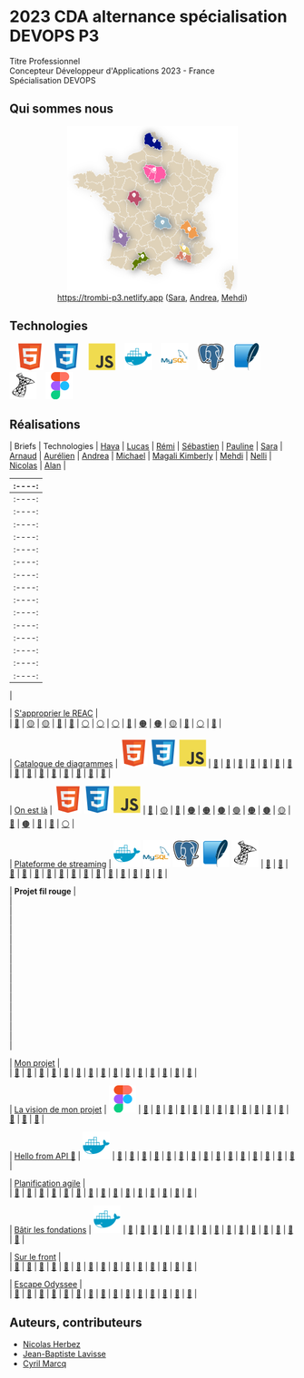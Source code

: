 # 2023 CDA alternance spécialisation DEVOPS P3

Titre Professionnel  
Concepteur Développeur d'Applications 2023 - France  
Spécialisation DEVOPS

## Qui sommes nous

<figure>
    <div align="center">
        <a href="https://trombi-p3.netlify.app">
            <img src="./profile/img/map-p3.png" alt="map-p3.png" style="width: 300px !important;">
        </a>
    </div>
    <div align="center">
        <figcaption><a href="https://trombi-p3.netlify.app" align="center">https://trombi-p3.netlify.app</a> (<a href="https://github.com/Sara-Dona">Sara</a>, <a href="https://github.com/Andrealpz">Andrea</a>, <a href="https://github.com/FlexCodeur">Mehdi</a>)</figcaption>
    </div>
</figure>

## Technologies

&nbsp;&nbsp;
![img_html](./profile/img/html.svg)
&nbsp;&nbsp;
![img_css](./profile/img/css.svg)
&nbsp;&nbsp;
![img_javascript](./profile/img/javascript.svg)
&nbsp;&nbsp;
![img_docker](./profile/img/docker.svg)
&nbsp;&nbsp;
![img_mysql](./profile/img/mysql.svg)
&nbsp;&nbsp;
![img_postgresql](./profile/img/postgresql.svg)
&nbsp;&nbsp;
![img_sqlite](./profile/img/sqlite.svg)
&nbsp;&nbsp;
![img_microsoftsqlserver](./profile/img/microsoftsqlserver.svg)
&nbsp;&nbsp;
![img_figma](./profile/img/figma.svg)

## Réalisations


| Briefs 
| Technologies 
| <a href="https://github.com/Havakii">Hava</a> 
| <a href="https://github.com/Kalsak15">Lucas</a> 
| <a href="https://github.com/rbufnoir">Rémi</a> 
| <a href="https://github.com/sebcriado">Sébastien</a> 
| <a href="https://github.com/PaulineCurt">Pauline</a> 
| <a href="https://github.com/Sara-Dona">Sara</a> 
| <a href="https://github.com/arnaudfl">Arnaud</a> 
| <a href="https://github.com/AurelienGEORGES">Aurélien</a> 
| <a href="https://github.com/Andrealpz">Andrea</a> 
| <a href="https://github.com/MikeZek">Michael</a> 
| <a href="https://github.com/mikaocko">Magali Kimberly</a> 
| <a href="https://github.com/FlexCodeur">Mehdi</a> 
| <a href="https://github.com/FlexCodeur">Nelli</a> 
| <a href="https://github.com/ColasCitron">Nicolas</a> 
| <a href="https://github.com/alanzarli">Alan</a> 
|

| :----: 
| :----: 
| :----: 
| :----: 
| :----: 
| :----: 
| :----: 
| :----: 
| :----: 
| :----: 
| :----: 
| :----: 
| :----: 
| :----: 
| :----: 
| :----: 
| :----: 
|

| [S'approprier le REAC](https://github.com/2023-cda-alt-devops-p3/reac) 
|  
| <a href="https://github.com/2023-cda-alt-devops-p3/reac-hb">🔵</a> 
| <a href="https://github.com/2023-cda-alt-devops-p3/reac-lb">🟡</a> 
| <a href="https://github.com/2023-cda-alt-devops-p3/reac-rb">🟡</a> 
| <a href="https://github.com/2023-cda-alt-devops-p3/reac-sc">🔴</a> 
| <a href="https://github.com/2023-cda-alt-devops-p3/reac-pc">🔗</a> 
| <a href="https://github.com/2023-cda-alt-devops-p3/reac-sd">⚪</a> 
| <a href="https://github.com/2023-cda-alt-devops-p3/reac-af">⚪</a> 
| <a href="https://github.com/2023-cda-alt-devops-p3/reac-ag">⚪</a> 
| <a href="https://github.com/2023-cda-alt-devops-p3/reac-al">🔵</a> 
| <a href="https://github.com/2023-cda-alt-devops-p3/reac-mz">🟠</a> 
| <a href="https://github.com/2023-cda-alt-devops-p3/reac-mkm">🟠</a> 
| <a href="https://github.com/2023-cda-alt-devops-p3/reac-mr">🟡</a> 
| <a href="https://github.com/2023-cda-alt-devops-p3/reac-ntm">🔴</a> 
| <a href="https://github.com/2023-cda-alt-devops-p3/reac-nt">⚪</a> 
| <a href="https://github.com/2023-cda-alt-devops-p3/reac-az">🔴</a> 
|

| [Catalogue de diagrammes](https://github.com/2023-cda-alt-devops-p3/catalog) 
| ![img_html](./profile/img/html.svg)&nbsp;![img_css](./profile/img/css.svg)&nbsp;![img_javascript](./profile/img/javascript.svg) 
| <a href="https://github.com/2023-cda-alt-devops-p3/catalog-hb">🔗</a> 
| <a href="https://github.com/2023-cda-alt-devops-p3/catalog-lb">🔗</a> 
| <a href="https://github.com/2023-cda-alt-devops-p3/catalog-rb">🔗</a> 
| <a href="https://github.com/2023-cda-alt-devops-p3/catalog-sc">🔗</a> 
| <a href="https://github.com/2023-cda-alt-devops-p3/catalog-pc">🔗</a> 
| <a href="https://github.com/2023-cda-alt-devops-p3/catalog-sd">🔗</a> 
| <a href="https://github.com/2023-cda-alt-devops-p3/catalog-af">🔗</a> 
| <a href="https://github.com/2023-cda-alt-devops-p3/catalog-ag">🔗</a> 
| <a href="https://github.com/2023-cda-alt-devops-p3/catalog-al">🔗</a> 
| <a href="https://github.com/2023-cda-alt-devops-p3/catalog-mz">🔗</a> 
| <a href="https://github.com/2023-cda-alt-devops-p3/catalog-mkm">🔗</a> 
| <a href="https://github.com/2023-cda-alt-devops-p3/catalog-mr">🔗</a> 
| <a href="https://github.com/2023-cda-alt-devops-p3/catalog-ntm">🔗</a> 
| <a href="https://github.com/2023-cda-alt-devops-p3/catalog-nt">🔗</a> 
| <a href="https://github.com/2023-cda-alt-devops-p3/catalog-az">🔗</a> 
|

| [On est là](https://github.com/2023-cda-alt-devops-p3/trombi) 
| ![img_html](./profile/img/html.svg)&nbsp;![img_css](./profile/img/css.svg)&nbsp;![img_javascript](./profile/img/javascript.svg) 
| <a href="https://github.com/2023-cda-alt-devops-p3/trombi-hb">🔴</a> 
| <a href="https://github.com/2023-cda-alt-devops-p3/trombi-lb">🟡</a> 
| <a href="https://github.com/2023-cda-alt-devops-p3/trombi-rb">🔵</a> 
| <a href="https://github.com/2023-cda-alt-devops-p3/trombi-ag">🟠</a> 
| <a href="https://github.com/2023-cda-alt-devops-p3/trombi-pc">🟠</a> 
| <a href="https://github.com/2023-cda-alt-devops-p3/trombi-mr">🟤</a> 
| <a href="https://github.com/2023-cda-alt-devops-p3/trombi-am">🟢</a> 
| <a href="https://github.com/2023-cda-alt-devops-p3/trombi-ag">🟠</a> 
| <a href="https://github.com/2023-cda-alt-devops-p3/trombi-mr">🟤</a> 
| <a href="https://github.com/2023-cda-alt-devops-p3/trombi-lb">🟡</a> 
| <a href="https://github.com/2023-cda-alt-devops-p3/trombi-hb">🔴</a> 
| <a href="https://github.com/2023-cda-alt-devops-p3/trombi-mr">🟤</a> 
| <a href="https://github.com/2023-cda-alt-devops-p3/trombi-ntm">🔗</a> 
| <a href="https://github.com/2023-cda-alt-devops-p3/trombi-rb">🔵</a> 
| <a href="https://github.com/2023-cda-alt-devops-p3/trombi-sk">⚪</a> 
|

| [Plateforme de streaming](https://github.com/2023-cda-alt-devops-p3/streaming) 
| ![img_docker](./profile/img/docker.svg)&nbsp;![img_mysql](./profile/img/mysql.svg)&nbsp;![img_postgresql](./profile/img/postgresql.svg)&nbsp;![img_sqlite](./profile/img/sqlite.svg)&nbsp;![img_microsoftsqlserver](./profile/img/microsoftsqlserver.svg) 
| <a href="https://github.com/2023-cda-alt-devops-p3/streaming-hb">🔗</a> 
| <a href="https://github.com/2023-cda-alt-devops-p3/streaming-lb">🔗</a> 
| <a href="https://github.com/2023-cda-alt-devops-p3/streaming-rb">🔗</a> 
| <a href="https://github.com/2023-cda-alt-devops-p3/streaming-sc">🔗</a> 
| <a href="https://github.com/2023-cda-alt-devops-p3/streaming-pc">🔗</a> 
| <a href="https://github.com/2023-cda-alt-devops-p3/streaming-sd">🔗</a> 
| <a href="https://github.com/2023-cda-alt-devops-p3/streaming-af">🔗</a> 
| <a href="https://github.com/2023-cda-alt-devops-p3/streaming-ag">🔗</a> 
| <a href="https://github.com/2023-cda-alt-devops-p3/streaming-al">🔗</a> 
| <a href="https://github.com/2023-cda-alt-devops-p3/streaming-mz">🔗</a> 
| <a href="https://github.com/2023-cda-alt-devops-p3/streaming-mkm">🔗</a> 
| <a href="https://github.com/2023-cda-alt-devops-p3/streaming-mr">🔗</a> 
| <a href="https://github.com/2023-cda-alt-devops-p3/streaming-ntm">🔗</a> 
| <a href="https://github.com/2023-cda-alt-devops-p3/streaming-nt">🔗</a> 
| <a href="https://github.com/2023-cda-alt-devops-p3/streaming-az">🔗</a> 
|

| **Projet fil rouge** 
|   
|   
|   
|   
|   
|   
|   
|   
|   
|   
|   
|   
|   
|   
|   
|   
|

| [Mon projet](https://github.com/2023-cda-alt-devops-p3/my-project) 
|   
| <a href="https://github.com/2023-cda-alt-devops-p3/my-project-hb">🔗</a> 
| <a href="https://github.com/2023-cda-alt-devops-p3/my-project-lb">🔗</a> 
| <a href="https://github.com/2023-cda-alt-devops-p3/my-project-rb">🔗</a> 
| <a href="https://github.com/2023-cda-alt-devops-p3/my-project-sc">🔗</a> 
| <a href="https://github.com/2023-cda-alt-devops-p3/my-project-pc">🔗</a> 
| <a href="https://github.com/2023-cda-alt-devops-p3/my-project-sd">🔗</a> 
| <a href="https://github.com/2023-cda-alt-devops-p3/my-project-af">🔗</a> 
| <a href="https://github.com/2023-cda-alt-devops-p3/my-project-ag">🔗</a> 
| <a href="https://github.com/2023-cda-alt-devops-p3/my-project-al">🔗</a> 
| <a href="https://github.com/2023-cda-alt-devops-p3/my-project-mz">🔗</a> 
| <a href="https://github.com/2023-cda-alt-devops-p3/my-project-mkm">🔗</a> 
| <a href="https://github.com/2023-cda-alt-devops-p3/my-project-mr">🔗</a> 
| <a href="https://github.com/2023-cda-alt-devops-p3/my-project-ntm">🔗</a> 
| <a href="https://github.com/2023-cda-alt-devops-p3/my-project-nt">🔗</a> 
| <a href="https://github.com/2023-cda-alt-devops-p3/my-project-az">🔗</a> 
|

| [La vision de mon projet](https://github.com/2023-cda-alt-devops-p3/my-vision) 
| ![img_figma](./profile/img/figma.svg) 
| <a href="https://github.com/2023-cda-alt-devops-p3/my-vision-hb">🔗</a> 
| <a href="https://github.com/2023-cda-alt-devops-p3/my-vision-lb">🔗</a> 
| <a href="https://github.com/2023-cda-alt-devops-p3/my-vision-rb">🔗</a> 
| <a href="https://github.com/2023-cda-alt-devops-p3/my-vision-sc">🔗</a> 
| <a href="https://github.com/2023-cda-alt-devops-p3/my-vision-pc">🔗</a> 
| <a href="https://github.com/2023-cda-alt-devops-p3/my-vision-sd">🔗</a> 
| <a href="https://github.com/2023-cda-alt-devops-p3/my-vision-af">🔗</a> 
| <a href="https://github.com/2023-cda-alt-devops-p3/my-vision-ag">🔗</a> 
| <a href="https://github.com/2023-cda-alt-devops-p3/my-vision-al">🔗</a> 
| <a href="https://github.com/2023-cda-alt-devops-p3/my-vision-mz">🔗</a> 
| <a href="https://github.com/2023-cda-alt-devops-p3/my-vision-mkm">🔗</a> 
| <a href="https://github.com/2023-cda-alt-devops-p3/my-vision-mr">🔗</a> 
| <a href="https://github.com/2023-cda-alt-devops-p3/my-vision-ntm">🔗</a> 
| <a href="https://github.com/2023-cda-alt-devops-p3/my-vision-nt">🔗</a> 
| <a href="https://github.com/2023-cda-alt-devops-p3/my-vision-az">🔗</a> 
|

| [Hello from API 🙂](https://github.com/2023-cda-alt-devops-p3/app) 
| ![img_docker](./profile/img/docker.svg) 
| <a href="https://github.com/2023-cda-alt-devops-p3/app-hb">🔗</a> 
| <a href="https://github.com/2023-cda-alt-devops-p3/app-lb">🔗</a> 
| <a href="https://github.com/2023-cda-alt-devops-p3/app-rb">🔗</a> 
| <a href="https://github.com/2023-cda-alt-devops-p3/app-sc">🔗</a> 
| <a href="https://github.com/2023-cda-alt-devops-p3/app-pc">🔗</a> 
| <a href="https://github.com/2023-cda-alt-devops-p3/app-sd">🔗</a> 
| <a href="https://github.com/2023-cda-alt-devops-p3/app-af">🔗</a> 
| <a href="https://github.com/2023-cda-alt-devops-p3/app-ag">🔗</a> 
| <a href="https://github.com/2023-cda-alt-devops-p3/app-al">🔗</a> 
| <a href="https://github.com/2023-cda-alt-devops-p3/app-mz">🔗</a> 
| <a href="https://github.com/2023-cda-alt-devops-p3/app-mkm">🔗</a> 
| <a href="https://github.com/2023-cda-alt-devops-p3/app-mr">🔗</a> 
| <a href="https://github.com/2023-cda-alt-devops-p3/app-ntm">🔗</a> 
| <a href="https://github.com/2023-cda-alt-devops-p3/app-nt">🔗</a> 
| <a href="https://github.com/2023-cda-alt-devops-p3/app-az">🔗</a> 
|

| [Planification agile](https://github.com/2023-cda-alt-devops-p3/planification) 
|  
| <a href="https://github.com/orgs/2023-cda-alt-devops-p3/projects/28">🔗</a> 
| <a href="https://github.com/orgs/2023-cda-alt-devops-p3/projects/20">🔗</a> 
| <a href="https://github.com/orgs/2023-cda-alt-devops-p3/projects/39">🔗</a> 
| <a href="https://github.com/orgs/2023-cda-alt-devops-p3/projects/33">🔗</a> 
| <a href="https://github.com/orgs/2023-cda-alt-devops-p3/projects/32">🔗</a> 
| <a href="https://github.com/orgs/2023-cda-alt-devops-p3/projects/26">🔗</a> 
| <a href="https://github.com/orgs/2023-cda-alt-devops-p3/projects/17">🔗</a> 
| <a href="https://github.com/orgs/2023-cda-alt-devops-p3/projects/25">🔗</a> 
| <a href="https://github.com/orgs/2023-cda-alt-devops-p3/projects/35">🔗</a> 
| <a href="https://github.com/2023-cda-alt-devops-p3/app-mz/projects?query=is%3Aopen">🔗</a> 
| <a href="https://github.com/orgs/2023-cda-alt-devops-p3/projects/34">🔗</a> 
| <a href="https://github.com/orgs/2023-cda-alt-devops-p3/projects/31">🔗</a> 
| <a href="https://github.com/orgs/2023-cda-alt-devops-p3/projects/30">🔗</a> 
| <a href="https://github.com/orgs/2023-cda-alt-devops-p3/projects/37">🔗</a> 
| <a href="https://github.com/orgs/2023-cda-alt-devops-p3/projects/22">🔗</a> 
|

| [Bâtir les fondations](https://github.com/2023-cda-alt-devops-p3/fondation) 
| ![img_docker](./profile/img/docker.svg) 
| <a href="https://github.com/2023-cda-alt-devops-p3/app-hb">🔗</a> 
| <a href="https://github.com/2023-cda-alt-devops-p3/app-lb">🔗</a> 
| <a href="https://github.com/2023-cda-alt-devops-p3/app-rb">🔗</a> 
| <a href="https://github.com/2023-cda-alt-devops-p3/app-sc">🔗</a> 
| <a href="https://github.com/2023-cda-alt-devops-p3/app-pc">🔗</a> 
| <a href="https://github.com/2023-cda-alt-devops-p3/app-sd">🔗</a> 
| <a href="https://github.com/2023-cda-alt-devops-p3/app-af">🔗</a> 
| <a href="https://github.com/2023-cda-alt-devops-p3/app-ag">🔗</a> 
| <a href="https://github.com/2023-cda-alt-devops-p3/app-al">🔗</a> 
| <a href="https://github.com/2023-cda-alt-devops-p3/app-mz">🔗</a> 
| <a href="https://github.com/2023-cda-alt-devops-p3/app-mkm">🔗</a> 
| <a href="https://github.com/2023-cda-alt-devops-p3/app-mr">🔗</a> 
| <a href="https://github.com/2023-cda-alt-devops-p3/app-ntm">🔗</a> 
| <a href="https://github.com/2023-cda-alt-devops-p3/app-nt">🔗</a> 
| <a href="https://github.com/2023-cda-alt-devops-p3/app-az">🔗</a> 
|

| [Sur le front](https://github.com/2023-cda-alt-devops-p3/on-the-front) 
|  
| <a href="https://github.com/2023-cda-alt-devops-p3/app-hb">🔗</a> 
| <a href="https://github.com/2023-cda-alt-devops-p3/app-lb">🔗</a> 
| <a href="https://github.com/2023-cda-alt-devops-p3/app-rb">🔗</a> 
| <a href="https://github.com/2023-cda-alt-devops-p3/app-sc">🔗</a> 
| <a href="https://github.com/2023-cda-alt-devops-p3/app-pc">🔗</a> 
| <a href="https://github.com/2023-cda-alt-devops-p3/app-sd">🔗</a> 
| <a href="https://github.com/2023-cda-alt-devops-p3/app-af">🔗</a> 
| <a href="https://github.com/2023-cda-alt-devops-p3/app-ag">🔗</a> 
| <a href="https://github.com/2023-cda-alt-devops-p3/app-al">🔗</a> 
| <a href="https://github.com/2023-cda-alt-devops-p3/app-mz">🔗</a> 
| <a href="https://github.com/2023-cda-alt-devops-p3/app-mkm">🔗</a> 
| <a href="https://github.com/2023-cda-alt-devops-p3/app-mr">🔗</a> 
| <a href="https://github.com/2023-cda-alt-devops-p3/app-ntm">🔗</a> 
| <a href="https://github.com/2023-cda-alt-devops-p3/app-nt">🔗</a> 
| <a href="https://github.com/2023-cda-alt-devops-p3/app-az">🔗</a> 
|

| [Escape Odyssee](https://github.com/2023-cda-alt-devops-p3/escapeodyssee) 
|  
| <a href="https://github.com/2023-cda-alt-devops-p3/escapeodyssee_aha">🔗</a> 
| <a href="https://github.com/2023-cda-alt-devops-p3/Flutter-M-R-L">🔗</a> 
| <a href="https://github.com/2023-cda-alt-devops-p3/Flutter-M-R-L">🔗</a> 
| <a href="https://github.com/2023-cda-alt-devops-p3/escapeodyssee_kim_seb_nel">🔗</a> 
| <a href="https://github.com/2023-cda-alt-devops-p3/escapeodyssee-mpn">🔗</a> 
| <a href="https://github.com/2023-cda-alt-devops-p3/flutter_aas">🔗</a> 
| <a href="https://github.com/2023-cda-alt-devops-p3/flutter_aas">🔗</a> 
| <a href="https://github.com/2023-cda-alt-devops-p3/escapeodyssee_aha">🔗</a> 
| <a href="https://github.com/2023-cda-alt-devops-p3/escapeodyssee_aha">🔗</a> 
| <a href="https://github.com/2023-cda-alt-devops-p3/escapeodyssee-mpn">🔗</a> 
| <a href="https://github.com/2023-cda-alt-devops-p3/escapeodyssee_kim_seb_nel">🔗</a> 
| <a href="https://github.com/2023-cda-alt-devops-p3/Flutter-M-R-L">🔗</a> 
| <a href="https://github.com/2023-cda-alt-devops-p3/escapeodyssee_kim_seb_nel">🔗</a> 
| <a href="https://github.com/2023-cda-alt-devops-p3/escapeodyssee-mpn">🔗</a> 
| <a href="https://github.com/2023-cda-alt-devops-p3/flutter_aas">🔗</a> 
|

## Auteurs, contributeurs

* [Nicolas Herbez](https://github.com/nicolas-herbez)
* [Jean-Baptiste Lavisse](https://github.com/jblavisse)
* [Cyril Marcq](https://github.com/CyrilMarcq)
